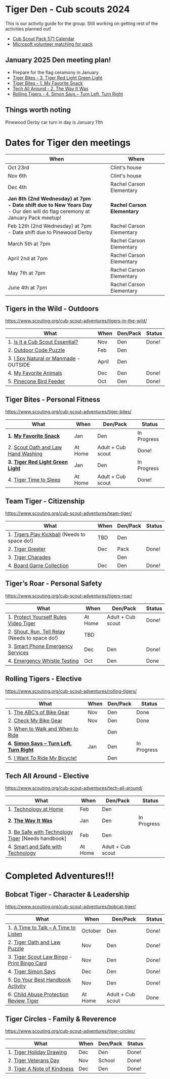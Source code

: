 # Tiger Den - Cub scouts 2024

This is our activity guide for the group.  Still working on getting rest of the activities planned out!

- [Cub Scout Pack 571 Calendar](https://cubpack571.org/pack-571-calendar)
- [Microsoft volunteer matching for pack](https://microsoft.benevity.org/cause/840-B_5BXRW2RR27/project/2TXQUM5M3D)

## January 2025 Den meeting plan!
- Prepare for the flag ceramony in January
- [Tiger Bites - 3. Tiger Red Light Green Light](https://www.scouting.org/cub-scout-activities/tiger-red-light-green-light/)
- [Tiger Bites - 1. My Favorite Snack](https://www.scouting.org/cub-scout-activities/my-favorite-snack/)
- [Tech All Around - 2. The Way It Was](https://www.scouting.org/cub-scout-activities/the-way-it-was/)
- [Rolling Tigers - 4. Simon Says – Turn Left, Turn Right](https://www.scouting.org/cub-scout-activities/simon-says-turn-left-turn-right/)

## Things worth noting

Pinewood Derby car turn in day is January 11th

# Dates for Tiger den meetings

| When| Where | 
| --- | --- | 
| Oct 23rd | Clint's house |
| Nov 6th | Clint's house |
| Dec 4th | Rachel Carson Elementary |
| **Jan 8th (2nd Wednesday) at 7pm<br/>- Date shift due to New Years Day**<br/>- Our den will do flag ceremony at January Pack meetup! | **Rachel Carson Elementary** |
| Feb 12th (2nd Wednesday) at 7pm<br/>- Date shift due to Pinewood Derby | Rachel Carson Elementary |
| March 5th at 7pm | Rachel Carson Elementary |
| April 2nd at 7pm | Rachel Carson Elementary |
| May 7th at 7pm | Rachel Carson Elementary |
| June 4th at 7pm | Rachel Carson Elementary |

## Tigers in the Wild - Outdoors
https://www.scouting.org/cub-scout-adventures/tigers-in-the-wild/

| What | When | Den/Pack | Status |
| --- | --- | --- | --- |
| 1. [Is It a Cub Scout Essential?](https://www.scouting.org/cub-scout-activities/is-it-a-cub-scout-essential/) | Nov | Den | Done! |
| 2. [Outdoor Code Puzzle](https://www.scouting.org/cub-scout-activities/outdoor-code-puzzle/) | Feb | Den |  |
| 3. [I Spy Natural or Manmade](https://www.scouting.org/cub-scout-activities/i-spy-natural-or-manmade/) - OUTSIDE | April | Den |  |
| 4. [My Favorite Animals](https://www.scouting.org/cub-scout-activities/my-favorite-animals/) | Dec | Den | Done! |
| 5. [Pinecone Bird Feeder](https://www.scouting.org/cub-scout-activities/pinecone-bird-feeder/) | Oct | Den | Done! |

## Tiger Bites - Personal Fitness
https://www.scouting.org/cub-scout-adventures/tiger-bites/

| What | When | Den/Pack | Status |
| --- | --- | --- | --- |
| **1. [My Favorite Snack](https://www.scouting.org/cub-scout-activities/my-favorite-snack/)** | Jan | Den | In Progress |
| 2. [Scout Oath and Law Hand Washing](https://www.scouting.org/cub-scout-activities/scout-oath-and-law-hand-washing/)  | At Home | Adult + Cub scout | Done! |
| **3. [Tiger Red Light Green Light](https://www.scouting.org/cub-scout-activities/tiger-red-light-green-light/)** | Jan | Den | In Progress |
| 4. [Tiger Time to Sleep](https://www.scouting.org/cub-scout-activities/tiger-time-to-sleep/) | At Home | Adult + Cub scout | Done! |

## Team Tiger - Citizenship
https://www.scouting.org/cub-scout-adventures/team-tiger/

| What | When | Den/Pack | Status |
| --- | --- | --- | --- |
| 1. [Tigers Play Kickball](https://www.scouting.org/cub-scout-activities/tigers-play-kickball/) (Needs to space do!) | TBD | Den |  |
| 2. [Tiger Greeter](https://www.scouting.org/cub-scout-activities/tiger-greeter/) | Dec | Pack | Done! |
| 3. [Tiger Charades](https://www.scouting.org/cub-scout-activities/tiger-charades/) |  | Den |  |
| 4. [Board Game Collection](https://www.scouting.org/cub-scout-activities/board-game-collection/) | Dec | Den | Done! |

## Tiger’s Roar - Personal Safety
https://www.scouting.org/cub-scout-adventures/tigers-roar/

| What | When | Den/Pack | Status |
| --- | --- | --- | --- |
| 1. [Protect Yourself Rules Video Tiger](https://www.scouting.org/cub-scout-activities/protect-yourself-rules-video-tiger/) | At Home | Adult + Cub scout | Done! |
| 2. [Shout, Run, Tell Relay](https://www.scouting.org/cub-scout-activities/shout-run-tell-relay/) (Needs to space do!) | TBD |  |  |
| 3. [Smart Phone Emergency Services](https://www.scouting.org/cub-scout-activities/smart-phone-emergency-services/) | Dec | Den | Done! |
| 4. [Emergency Whistle Testing](https://www.scouting.org/cub-scout-activities/emergency-whistle-testing/) | Oct | Den | Done |

## Rolling Tigers - Elective
https://www.scouting.org/cub-scout-adventures/rolling-tigers/

| What | When | Den/Pack | Status |
| --- | --- | --- | --- |
| 1. [The ABC’s of Bike Gear](https://www.scouting.org/cub-scout-activities/the-abcs-of-bike-gear/) | Nov | Den | Done |
| 2. [Check My Bike Gear](https://www.scouting.org/cub-scout-activities/check-my-bike-gear/) | Nov | Den | Done |
| 3. [When to Walk and When to Ride](https://www.scouting.org/cub-scout-activities/when-to-walk-and-when-to-ride/) |  | Den |  |
| **4. [Simon Says – Turn Left, Turn Right](https://www.scouting.org/cub-scout-activities/simon-says-turn-left-turn-right/)** | Jan | Den | In Progress |
| 5. [I Want To Ride My Bicycle!](https://www.scouting.org/cub-scout-activities/i-want-to-ride-my-bicycle/) |  | Den |  |

## Tech All Around - Elective
https://www.scouting.org/cub-scout-adventures/tech-all-around/

| What | When | Den/Pack | Status |
| --- | --- | --- | --- |
| 1. [Technology at Home](https://www.scouting.org/cub-scout-activities/technology-at-home/) | Feb | Den |  |
| **2. [The Way It Was](https://www.scouting.org/cub-scout-activities/the-way-it-was/)** | Jan | Den | In Progress |
| 3. [Be Safe with Technology Tiger](https://www.scouting.org/cub-scout-activities/be-safe-with-technology-tiger/) [Needs handbook] | Feb | Den |  |
| 4. [Smart and Safe with Technology](https://www.scouting.org/cub-scout-activities/smart-and-safe-with-technology/) | At Home | Adult + Cub scout |  |

# Completed Adventures!!!

## Bobcat Tiger - Character & Leadership
https://www.scouting.org/cub-scout-adventures/bobcat-tiger/

| What | When | Den/Pack | Status |
| --- | --- | --- | --- |
| 1. [A Time to Talk – A Time to Listen](https://www.scouting.org/cub-scout-activities/a-time-to-talk-a-time-to-listen/) | October | Den |  Done! |
| 2. [Tiger Oath and Law Puzzle](https://www.scouting.org/cub-scout-activities/tiger-oath-and-law-puzzle/) | Nov | Den | Done! | 
| 3. [Tiger Scout Law Bingo](https://www.scouting.org/cub-scout-activities/tiger-scout-law-bingo/) - [Print Bingo Card](https://filestore.scouting.org/filestore/cubscouts/adventure-resources/tiger/Tiger%20Bobcat%203%20Scout%20Law%20Bingo.pdf) | Nov | Den | Done! |
| 4. [Tiger Simon Says](https://www.scouting.org/cub-scout-activities/tiger-simon-says/) | Dec | Den | Done! |
| 5. [Do Your Best Handbook Activity](https://www.scouting.org/cub-scout-activities/do-your-best-handbook-activity/) | Nov | Den | Done! |
| 6. [Child Abuse Protection Review Tiger](https://www.scouting.org/cub-scout-activities/child-abuse-protection-review-tiger/) | At Home | Adult + Cub scout | Done |

## Tiger Circles - Family & Reverence
https://www.scouting.org/cub-scout-adventures/tiger-circles/

| What | When | Den/Pack | Status |
| --- | --- | --- | --- |
| 1. [Tiger Holiday Drawing](https://www.scouting.org/cub-scout-activities/tiger-holiday-drawing/) | Dec | Den | Done! |
| 2. [Tiger Veterans Day](https://www.scouting.org/cub-scout-activities/tiger-veterans-day/) | Nov | School | Done! |
| 3. [Tiger A Note of Kindness](https://www.scouting.org/cub-scout-activities/tiger-a-note-of-kindness/) | Dec | Den | Done! |
